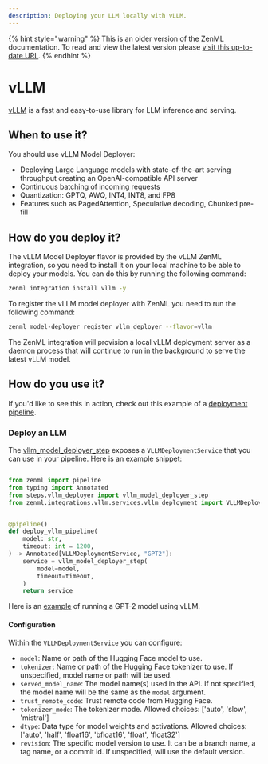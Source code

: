 ```yaml
---
description: Deploying your LLM locally with vLLM.
---
```


{% hint style="warning" %}
This is an older version of the ZenML documentation. To read and view the latest version please [visit this up-to-date URL](https://docs.zenml.io).
{% endhint %}


# vLLM

[vLLM](https://docs.vllm.ai/en/latest/) is a fast and easy-to-use library for LLM inference and serving.

## When to use it?

You should use vLLM Model Deployer:

* Deploying Large Language models with state-of-the-art serving throughput creating an OpenAI-compatible API server
* Continuous batching of incoming requests
* Quantization: GPTQ, AWQ, INT4, INT8, and FP8
* Features such as PagedAttention, Speculative decoding, Chunked pre-fill

## How do you deploy it?

The vLLM Model Deployer flavor is provided by the vLLM ZenML integration, so you need to install it on your local machine to be able to deploy your models. You can do this by running the following command:

```bash
zenml integration install vllm -y
```

To register the vLLM model deployer with ZenML you need to run the following command:

```bash
zenml model-deployer register vllm_deployer --flavor=vllm
```

The ZenML integration will provision a local vLLM deployment server as a daemon process that will continue to run in the background to serve the latest vLLM model.

## How do you use it?

If you'd like to see this in action, check out this example of a [deployment pipeline](https://github.com/zenml-io/zenml-projects/blob/79f67ea52c3908b9b33c9a41eef18cb7d72362e8/llm-vllm-deployer/pipelines/deploy_pipeline.py#L25).

### Deploy an LLM

The [vllm_model_deployer_step](https://github.com/zenml-io/zenml-projects/blob/79f67ea52c3908b9b33c9a41eef18cb7d72362e8/llm-vllm-deployer/steps/vllm_deployer.py#L32) exposes a `VLLMDeploymentService` that you can use in your pipeline. Here is an example snippet:

```python

from zenml import pipeline
from typing import Annotated
from steps.vllm_deployer import vllm_model_deployer_step
from zenml.integrations.vllm.services.vllm_deployment import VLLMDeploymentService


@pipeline()
def deploy_vllm_pipeline(
    model: str,
    timeout: int = 1200,
) -> Annotated[VLLMDeploymentService, "GPT2"]:
    service = vllm_model_deployer_step(
        model=model,
        timeout=timeout,
    )
    return service
```

Here is an [example](https://github.com/zenml-io/zenml-projects/tree/79f67ea52c3908b9b33c9a41eef18cb7d72362e8/llm-vllm-deployer) of running a GPT-2 model using vLLM.

#### Configuration

Within the `VLLMDeploymentService` you can configure:

* `model`: Name or path of the Hugging Face model to use.
* `tokenizer`: Name or path of the Hugging Face tokenizer to use. If unspecified, model name or path will be used.
* `served_model_name`: The model name(s) used in the API. If not specified, the model name will be the same as the `model` argument.
* `trust_remote_code`: Trust remote code from Hugging Face.
* `tokenizer_mode`: The tokenizer mode. Allowed choices: ['auto', 'slow', 'mistral']
* `dtype`: Data type for model weights and activations. Allowed choices: ['auto', 'half', 'float16', 'bfloat16', 'float', 'float32']
* `revision`: The specific model version to use. It can be a branch name, a tag name, or a commit id. If unspecified, will use the default version.

